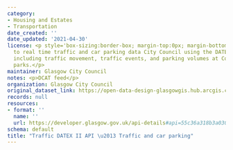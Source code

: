 ```yaml
---
category:
- Housing and Estates
- Transportation
date_created: ''
date_updated: '2021-04-30'
license: <p style='box-sizing:border-box; margin-top:0px; margin-bottom:1rem;'></p><p>Access
  to real time traffic and car parking data City Council using the DATEX II Protocol,
  including traffic movement, traffic events, and parking volumes at Council run car
  parks.</p>
maintainer: Glasgow City Council
notes: <p>DCAT feed</p>
organization: Glasgow City Council
original_dataset_link: https://open-data-design-glasgowgis.hub.arcgis.com/documents/GlasgowGIS::traffic-datex-ii-api-traffic-and-car-parking
records: null
resources:
- format: ''
  name: ''
  url: https://developer.glasgow.gov.uk/api-details#api=55c36a318b3a0306f0009483&operation=563cea91aab82f1168298575
schema: default
title: "Traffic DATEX II API \u2013 Traffic and car parking"
---
```

